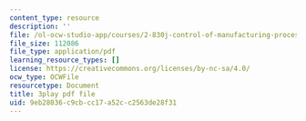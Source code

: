 ```yaml
---
content_type: resource
description: ''
file: /ol-ocw-studio-app/courses/2-830j-control-of-manufacturing-processes-sma-6303-spring-2008/9eb28036c9cbcc17a52cc2563de28f31_MeFCYYCATw0.pdf
file_size: 112086
file_type: application/pdf
learning_resource_types: []
license: https://creativecommons.org/licenses/by-nc-sa/4.0/
ocw_type: OCWFile
resourcetype: Document
title: 3play pdf file
uid: 9eb28036-c9cb-cc17-a52c-c2563de28f31
---
```

